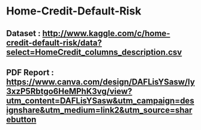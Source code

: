# Home-Credit-Default-Risk
## Dataset : http://www.kaggle.com/c/home-credit-default-risk/data?select=HomeCredit_columns_description.csv
## PDF Report : https://www.canva.com/design/DAFLisYSasw/ly3xzP5Rbtgo6HeMPhK3vg/view?utm_content=DAFLisYSasw&utm_campaign=designshare&utm_medium=link2&utm_source=sharebutton
